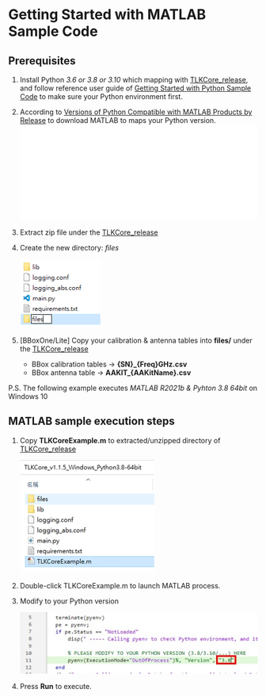 # Getting Started with MATLAB Sample Code

## Prerequisites

1. Install Python *3.6 or 3.8 or 3.10* which mapping with [TLKCore_release](/release), and follow reference user guide of [Getting Started with Python Sample Code](../Python/README.md) to make sure your Python environment first.
2. According to [Versions of Python Compatible with MATLAB Products by Release](https://www.mathworks.com/support/requirements/python-compatibility.html) to download MATLAB to maps your Python version.
   ![matlab](/images/table_matlab.svg)
3. Extract zip file under the [TLKCore_release](/release)
4. Create the new directory: *files*

   ![files](/images/TLKCore_release_files.png)

5. [BBoxOne/Lite] Copy your calibration & antenna tables into **files/** under the [TLKCore_release](/release)
   * BBox calibration tables -> **{SN}_{Freq}GHz.csv**
   * BBox antenna table -> **AAKIT_{AAKitName}.csv**

P.S. The following example executes *MATLAB R2021b & Pyhton 3.8 64bit* on Windows 10

## MATLAB sample execution steps

1. Copy **TLKCoreExample.m** to extracted/unzipped directory of [TLKCore_release](/release)

   ![MATLAB_copy](/images/MATLAB_copy.png)

2. Double-click TLKCoreExample.m to launch MATLAB process.
3. Modify to your Python version

   ![MATLAB_ver](/images/MATLAB_Python_version.png)

4. Press **Run** to execute.
